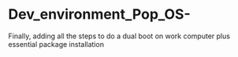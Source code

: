 # Dev_environment_Pop_OS-
Finally, adding all the steps to do a dual boot on work computer plus essential package installation
